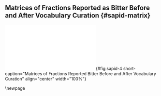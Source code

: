 ## Matrices of Fractions Reported as Bitter Before and After Vocabulary Curation {#sapid-matrix}

![**Matrices of fractions reported as bitter before and after vocabulary curation.** In panel A, values correspond to the term "amer" (bitter in French) only. In panel B, terms related to bitterness were grouped together as illustrated in Figure @fig:sapid-3.](images/sapid-bitter-matrix.pdf "todo-violin"){#fig:sapid-4 short-caption="Matrices of Fractions Reported Bitter Before and After Vocabulary Curation" align="center" width="100%"}

\newpage